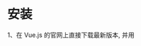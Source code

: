 # 安装
1、在 Vue.js 的官网上直接下载最新版本, 并用 <script> 标签引入
https://unpkg.com/vue@3.5.13/dist/vue.global.js

2、npm
``` shell
#包管理器
npm
yarn
pnpn

# 查看版本
npm -v
2.3.0

#升级 npm
cnpm install npm -g

# 升级或安装 cnpm  
#cnpm：是一个完整 npmjs.org 镜像，可以用此代替官方版本
npm install cnpm -g

#安装依赖并启动开发服务器
npm install
npm run dev

#Vite 是一个 web 开发构建工具
npm init vite-app <project-name>

# 安装 Vue CLI ,Vue CLI提供了一整套标准化的工具和预设配置，使得开发者可以快速启动和配置项目,正确安装Vue CLI是使用Vue命令的第一步
npm install -g @vue/cli

# vite
npm install -g vite
```

# vue和vite
‌Vite和Vue的主要区别在于构建和开发过程的不同。‌‌

构建速度和开发体验
‌Vite‌：使用原生ES模块，在开发环境下不需要打包，可以直接运行源代码，提供了更快的启动和刷新速度。Vite将开发服务器和构建过程分离，只需构建一次，提高了开发的效率。
‌Vue‌：使用传统的Webpack构建方式，需要将所有代码打包成一个或多个文件，这在开发环境下需要重新打包，速度较慢。
生产环境
‌Vite‌：在生产环境中，Vite会将所有的ES模块转换为可部署的代码，以便在现代浏览器中运行。因此，Vite可以与Vue一样用于构建生产级别的应用程序。
‌Vue‌：在生产环境中，Vue和Vite之间没有太大的区别，都可以用于构建生产级别的应用程序。

# 创建vue项目,几种不同方式
``` shell
#npm init、create和innit，它们实际上是init命令的别名

npm init vue@latest
#中文提示，方便操作

npm init vite@latest
#可以搭建多种框架



vue create my-project
#vue-cli3.x的初始化方式，目前模板是固定的

vue init webpack 项目名称
#ue-cli2.x的初始化方式，可以使用github上面的一些模板来初始化项目，webpack是官方推荐的标准模板名

vue ui
#图形化界面，可以创建项目，可以选择模板，可以安装插件，可以预览效果
```

# 项目打包
``` shell
#执行完成后，会在 Vue 项目下会生成一个 dist 目录，该目录一般包含 index.html 文件及 static 目录，static 目录包含了静态文件 js、css 以及图片目录 images（如果有图片的话）
npm run build
```

# 初始项目目录说明
![预览](https://github.com/yd4751/blog/blob/main/img/1.png)
![预览](https://github.com/yd4751/blog/blob/main/img/2.png)
![预览](https://github.com/yd4751/blog/blob/main/img/3.png)
